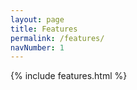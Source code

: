 ```yaml
---
layout: page
title: Features
permalink: /features/
navNumber: 1
---
```

<div class='mainContent'>
	<div class='main-features-list'>
		{% include features.html %}
	</div>
</div>

